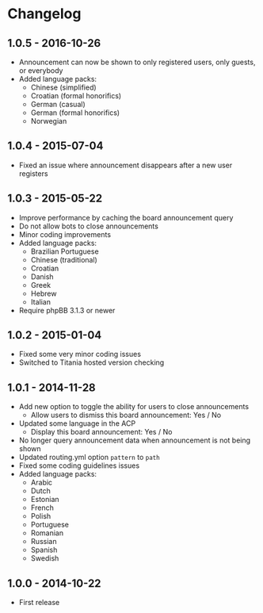 # Changelog

## 1.0.5 - 2016-10-26

- Announcement can now be shown to only registered users, only guests, or everybody 
- Added language packs:
    - Chinese (simplified)
    - Croatian (formal honorifics)
    - German (casual)
    - German (formal honorifics)
    - Norwegian

## 1.0.4 - 2015-07-04

- Fixed an issue where announcement disappears after a new user registers

## 1.0.3 - 2015-05-22

- Improve performance by caching the board announcement query
- Do not allow bots to close announcements
- Minor coding improvements
- Added language packs:
    - Brazilian Portuguese
    - Chinese (traditional)
    - Croatian
    - Danish
    - Greek
    - Hebrew
    - Italian
- Require phpBB 3.1.3 or newer

## 1.0.2 - 2015-01-04
- Fixed some very minor coding issues
- Switched to Titania hosted version checking

## 1.0.1 - 2014-11-28

- Add new option to toggle the ability for users to close announcements
    - Allow users to dismiss this board announcement: Yes / No
- Updated some language in the ACP
    - Display this board announcement: Yes / No
- No longer query announcement data when announcement is not being shown
- Updated routing.yml option `pattern` to `path`
- Fixed some coding guidelines issues
- Added language packs:
    - Arabic
    - Dutch
    - Estonian
    - French
    - Polish
    - Portuguese
    - Romanian
    - Russian
    - Spanish
    - Swedish

## 1.0.0 - 2014-10-22

- First release

